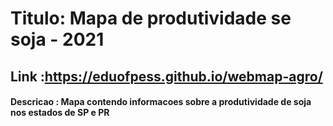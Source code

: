 # Titulo: Mapa de produtividade se soja - 2021
## Link :https://eduofpess.github.io/webmap-agro/
#### Descricao : Mapa contendo informacoes sobre a produtividade de soja nos estados de SP e PR
